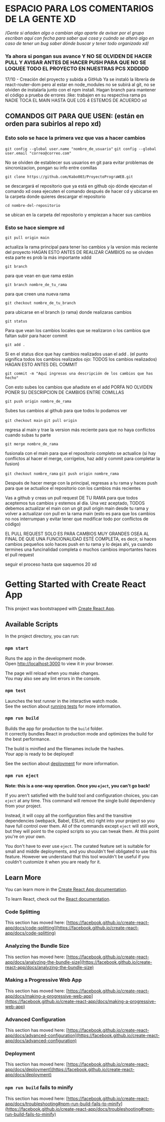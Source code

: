 
# ESPACIO PARA LOS COMENTARIOS DE LA GENTE XD

/*Gente si añaden algo o cambian algo aparte de avisar por el grupo escriban aquí con fecha para saber qué cosa y cuándo se alteró algo en caso de tener un bug saber dónde buscar y tener todo organizado xd*/

### Ya ahora si pongan sus avance Y NO SE OLVIDEN DE HACER PULL Y AVISAR ANTES DE HACER PUSH PARA QUE NO SE LOQUEE TODO EL PROYECTO EN NUESTRAS PCS XDDDDD

17/10 - Creación del proyecto y subida a GitHub
    Ya se instaló la librería de react-router-dom pero al estar en node_modules no se subirá al git, no se olviden de instalarla junto con el npm install.
    Hagan branch para mantener el código a prueba de errores :like: trabajen en su respectiva rama ps NADIE TOCA EL MAIN HASTA QUE LOS 4 ESTEMOS DE ACUERDO xd
    




## COMANDOS GIT PARA QUE USEN: (están en orden para subirlos al repo xd)

### Esto solo se hace la primera vez que vas a hacer cambios

`git config --global user.name "nombre_de_usuario"`
`git config --global user.email "correo@correo.com"`

No se olviden de establecer sus usuarios en git para evitar problemas de sincronizacion, pongan su info entre comillas

`git clone https://github.com/Kabo003/ProyectoPrograWEB.git`

se descargará el repositorio que ya está en github ojo dónde ejecutan el comando xd osea ejecuten el comando después de hacer cd y ubicarse en la carpeta donde quieres descargar el repositorio

`cd nombre-del-repositorio`

se ubican en la carpeta del repositorio y empiezan a hacer sus cambios

### Esto se hace siempre xd

`git pull origin main`

actualiza la rama principal para tener lso cambios y la version más reciente del proyecto HAGAN ESTO ANTES DE REALIZAR CAMBIOS no se olviden esta parte es prob la más importante xddd

`git branch`

para que vean en que rama están

`git branch nombre_de_tu_rama`

para que creen una nueva rama

`git checkout nombre_de_tu_branch`

para ubicarse en el branch (o rama) donde realizaras cambios

`git status`

Para que vean los cambios locales que se realizaron o los cambios que faltan subir para hacer commit

`git add .`

Si en el status dice que hay cambios realizados usan el add . (el punto significa todos los cambios realizados ojo: TODOS los cambios realizados) HAGAN ESTO ANTES DEL COMMIT

`git commit -m "Aquí ingresas una descripción de los cambios que has hecho"`

Con esto subes los cambios que añadiste en el add PORFA NO OLVIDEN PONER SU DESCRIPCION DE CAMBIOS ENTRE COMILLAS

`git push origin nombre_de_rama`

Subes tus cambios al github para que todos lo podamos ver

`git checkout main`
`git pull origin`

regresa al main y trae la version más reciente para que no haya conflictos cuando subas tu parte

`git merge nombre_de_rama`

fusionala con el main para que el repositorio completo se actualice
(si hay conflictos al hacer el merge, corrígelos, haz add y commit para completar la fusion)

`git checkout nombre_rama`
`git push origin nombre_rama`

Después de hacer merge con la principal, regresas a tu rama y haces push para que se actualice el repositorio con los cambios más recientes

Vas a github y creas un pull request DE TU RAMA para que todos aceptemos tus cambios y estemos al día. Una vez aceptado, TODOS debemos actualizar el main con un git pull origin main desde tu rama y volver a actualizar con pull en la rama main (esto es para que los cambios no nos interrumpan y evitar tener que modificar todo por conflictos de código)

EL PULL REQUEST SOLO ES PARA CAMBIOS MUY GRANDES OSEA AL FINAL DE QUE UNA FUNCIONALIDAD ESTÉ COMPLETA, es decir, si haces cambios pequeños solo haces push en tu rama y lo dejas ahí, ya cuando termines una funcinalidad completa o muchos cambios importantes haces el pull request

seguir el proceso hasta que saquemos 20 xd

# Getting Started with Create React App

This project was bootstrapped with [Create React App](https://github.com/facebook/create-react-app).

## Available Scripts

In the project directory, you can run:

### `npm start`

Runs the app in the development mode.\
Open [http://localhost:3000](http://localhost:3000) to view it in your browser.

The page will reload when you make changes.\
You may also see any lint errors in the console.

### `npm test`

Launches the test runner in the interactive watch mode.\
See the section about [running tests](https://facebook.github.io/create-react-app/docs/running-tests) for more information.

### `npm run build`

Builds the app for production to the `build` folder.\
It correctly bundles React in production mode and optimizes the build for the best performance.

The build is minified and the filenames include the hashes.\
Your app is ready to be deployed!

See the section about [deployment](https://facebook.github.io/create-react-app/docs/deployment) for more information.

### `npm run eject`

**Note: this is a one-way operation. Once you `eject`, you can't go back!**

If you aren't satisfied with the build tool and configuration choices, you can `eject` at any time. This command will remove the single build dependency from your project.

Instead, it will copy all the configuration files and the transitive dependencies (webpack, Babel, ESLint, etc) right into your project so you have full control over them. All of the commands except `eject` will still work, but they will point to the copied scripts so you can tweak them. At this point you're on your own.

You don't have to ever use `eject`. The curated feature set is suitable for small and middle deployments, and you shouldn't feel obligated to use this feature. However we understand that this tool wouldn't be useful if you couldn't customize it when you are ready for it.

## Learn More

You can learn more in the [Create React App documentation](https://facebook.github.io/create-react-app/docs/getting-started).

To learn React, check out the [React documentation](https://reactjs.org/).

### Code Splitting

This section has moved here: [https://facebook.github.io/create-react-app/docs/code-splitting](https://facebook.github.io/create-react-app/docs/code-splitting)

### Analyzing the Bundle Size

This section has moved here: [https://facebook.github.io/create-react-app/docs/analyzing-the-bundle-size](https://facebook.github.io/create-react-app/docs/analyzing-the-bundle-size)

### Making a Progressive Web App

This section has moved here: [https://facebook.github.io/create-react-app/docs/making-a-progressive-web-app](https://facebook.github.io/create-react-app/docs/making-a-progressive-web-app)

### Advanced Configuration

This section has moved here: [https://facebook.github.io/create-react-app/docs/advanced-configuration](https://facebook.github.io/create-react-app/docs/advanced-configuration)

### Deployment

This section has moved here: [https://facebook.github.io/create-react-app/docs/deployment](https://facebook.github.io/create-react-app/docs/deployment)

### `npm run build` fails to minify

This section has moved here: [https://facebook.github.io/create-react-app/docs/troubleshooting#npm-run-build-fails-to-minify](https://facebook.github.io/create-react-app/docs/troubleshooting#npm-run-build-fails-to-minify)
